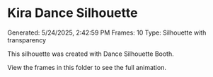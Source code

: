 # Kira Dance Silhouette
Generated: 5/24/2025, 2:42:59 PM
Frames: 10
Type: Silhouette with transparency
    
This silhouette was created with Dance Silhouette Booth.
    
View the frames in this folder to see the full animation.